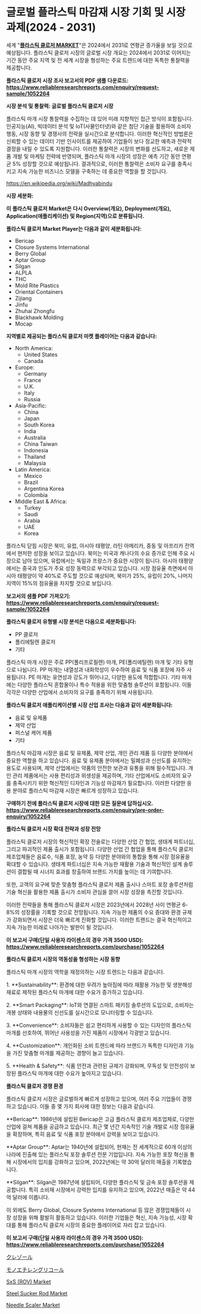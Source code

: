 <p><h1>글로벌 플라스틱 마감재 시장 기회 및 시장 과제(2024 - 2031)</h1></p><p>세계 "<strong><a href="https://www.reliableresearchreports.com/plastic-closure-r1052264">플라스틱 클로저 MARKET</a></strong>"은 2024에서 2031로 연평균 증가율을 보일 것으로 예상됩니다. 플라스틱 클로저 시장의 글로벌 시장 개요는 2024에서 2031로 이어지는 기간 동안 주요 지역 및 전 세계 시장을 형성하는 주요 트렌드에 대한 독특한 통찰력을 제공합니다.</p>
<p><strong>플라스틱 클로저 시장 조사 보고서의 PDF 샘플 다운로드: <a href="https://www.reliableresearchreports.com/enquiry/request-sample/1052264">https://www.reliableresearchreports.com/enquiry/request-sample/1052264</a></strong></p>
<p><strong>시장 분석 및 통찰력: 글로벌 플라스틱 클로저 시장</strong></p>
<p><p>플라스틱 마개 시장 통찰력을 수집하는 데 있어 미래 지향적인 접근 방식이 포함됩니다. 인공지능(AI), 빅데이터 분석 및 IoT(사물인터넷)와 같은 첨단 기술을 활용하여 소비자 행동, 시장 동향 및 경쟁사의 전략을 실시간으로 분석합니다. 이러한 혁신적인 방법론은 신뢰할 수 있는 데이터 기반 인사이트를 제공하여 기업들이 보다 정교한 예측과 전략적 결정을 내릴 수 있도록 지원합니다. 이러한 통찰력은 시장의 변화를 선도하고, 새로운 제품 개발 및 마케팅 전략에 반영되며, 플라스틱 마개 시장의 성장은 예측 기간 동안 연평균 5% 성장할 것으로 예상됩니다. 결과적으로, 이러한 통찰력은 소비자 요구를 충족시키고 지속 가능한 비즈니스 모델을 구축하는 데 중요한 역할을 할 것입니다.</p></p>
<p><a href="%7CAUTHORITHY_DOMAIN_URL%7C">https://en.wikipedia.org/wiki/Madhyabindu</a></p>
<p><strong>시장 세분화:</strong></p>
<p><strong>이 플라스틱 클로저 Market은 다시 Overview(개요), Deployment(개요), Application(애플리케이션) 및 Region(지역)으로 분류됩니다.</strong></p>
<p><strong>플라스틱 클로저 Market Player는 다음과 같이 세분화됩니다:</strong></p>
<p><ul><li>Bericap</li><li>Closure Systems International</li><li>Berry Global</li><li>Aptar Group</li><li>Silgan</li><li>ALPLA</li><li>THC</li><li>Mold Rite Plastics</li><li>Oriental Containers</li><li>Zijiang</li><li>Jinfu</li><li>Zhuhai Zhongfu</li><li>Blackhawk Molding</li><li>Mocap</li></ul></p>
<p><strong>지역별로 제공되는 플라스틱 클로저 마켓 플레이어는 다음과 같습니다:</strong></p>
<p><ul>
    <li>
        North America:
        <ul>
            <li>United States</li>
            <li>Canada</li>
        </ul>
    </li>
    <li>
        Europe:
        <ul>
            <li>Germany</li>
            <li>France</li>
            <li>U.K.</li>
            <li>Italy</li>
            <li>Russia</li>
        </ul>
    </li>
    <li>
        Asia-Pacific:
        <ul>
            <li>China</li>
            <li>Japan</li>
            <li>South Korea</li>
            <li>India</li>
            <li>Australia</li>
            <li>China Taiwan</li>
            <li>Indonesia</li>
            <li>Thailand</li>
            <li>Malaysia</li>
        </ul>
    </li>
    <li>
        Latin America:
        <ul>
            <li>Mexico</li>
            <li>Brazil</li>
            <li>Argentina Korea</li>
            <li>Colombia</li>
        </ul>
    </li>
    <li>
        Middle East & Africa:
        <ul>
            <li>Turkey</li>
            <li>Saudi</li>
            <li>Arabia</li>
            <li>UAE</li>
            <li>Korea</li>
        </ul>
    </li>
    </ul></p>
<p><p>플라스틱 닫힘 시장은 북미, 유럽, 아시아 태평양, 라틴 아메리카, 중동 및 아프리카 전역에서 현저한 성장을 보이고 있습니다. 북미는 미국과 캐나다의 수요 증가로 인해 주요 시장으로 남아 있으며, 유럽에서는 독일과 프랑스가 중요한 시장이 됩니다. 아시아 태평양에서는 중국과 인도가 주요 성장 동력으로 부각되고 있습니다. 시장 점유율 측면에서 아시아 태평양이 약 40%로 주도할 것으로 예상되며, 북미가 25%, 유럽이 20%, 나머지 지역이 15%의 점유율을 차지할 것으로 보입니다.</p></p>
<p><strong>보고서의 샘플 PDF 가져오기: <a href="https://www.reliableresearchreports.com/enquiry/request-sample/1052264">https://www.reliableresearchreports.com/enquiry/request-sample/1052264</a></strong></p>
<p><strong>플라스틱 클로저 유형별 시장 분석은 다음으로 세분화됩니다:</strong></p>
<p><ul><li>PP 클로저</li><li>폴리에틸렌 클로저</li><li>기타</li></ul></p>
<p><p>플라스틱 마개 시장은 주로 PP(폴리프로필렌) 마개, PE(폴리에틸렌) 마개 및 기타 유형으로 나뉩니다. PP 마개는 내열성과 내화학성이 우수하여 음료 및 식품 포장에 자주 사용됩니다. PE 마개는 유연성과 강도가 뛰어나고, 다양한 용도에 적합합니다. 기타 마개에는 다양한 플라스틱 혼합물이나 특수 적용을 위한 맞춤형 솔루션이 포함됩니다. 이들 각각은 다양한 산업에서 소비자의 요구를 충족하기 위해 사용됩니다.</p></p>
<p><strong>플라스틱 클로저 애플리케이션별 시장 산업 조사는 다음과 같이 세분화됩니다:</strong></p>
<p><ul><li>음료 및 유제품</li><li>제약 산업</li><li>퍼스널 케어 제품</li><li>기타</li></ul></p>
<p><p>플라스틱 마감재 시장은 음료 및 유제품, 제약 산업, 개인 관리 제품 등 다양한 분야에서 중요한 역할을 하고 있습니다. 음료 및 유제품 분야에서는 밀폐성과 신선도를 유지하는 용도로 사용되며, 제약 산업에서는 약품의 안전한 보관과 유통을 위해 필수적입니다. 개인 관리 제품에서는 사용 편리성과 위생성을 제공하며, 기타 산업에서도 소비자의 요구를 충족시키기 위한 혁신적인 디자인과 기능성 마감재가 필요합니다. 이러한 다양한 응용 분야로 플라스틱 마감재 시장은 빠르게 성장하고 있습니다.</p></p>
<p><strong>구매하기 전에 플라스틱 클로저 시장에 대한 모든 질문에 답하십시오. <a href="https://www.reliableresearchreports.com/enquiry/pre-order-enquiry/1052264">https://www.reliableresearchreports.com/enquiry/pre-order-enquiry/1052264</a></strong></p>
<p><strong>플라스틱 클로저 시장 확대 전략과 성장 전망</strong></p>
<p><p>플라스틱 클로저 시장의 혁신적인 확장 전술로는 다양한 산업 간 협업, 생태계 파트너십, 그리고 파괴적인 제품 출시가 포함됩니다. 다양한 산업 간 협업을 통해 플라스틱 클로저 제조업체들은 음료수, 식품 포장, 농약 등 다양한 분야와의 통합을 통해 시장 점유율을 확대할 수 있습니다. 생태계 파트너십은 지속 가능한 재활용 기술과 혁신적인 설계 솔루션이 결합될 때 시너지 효과를 창출하여 브랜드 가치를 높이는 데 기여합니다. </p><p>또한, 고객의 요구에 맞춘 맞춤형 플라스틱 클로저 제품 출시나 스마트 포장 솔루션처럼 기술 혁신을 활용한 제품 출시가 소비자 관심을 끌어 시장 성장을 촉진할 것입니다. </p><p>이러한 전략들을 통해 플라스틱 클로저 시장은 2023년에서 2028년 사이 연평균 6-8%의 성장률을 기록할 것으로 전망됩니다. 지속 가능한 제품의 수요 증대와 환경 규제가 강화되면서 시장은 더욱 빠르게 진화할 것입니다. 이러한 트렌드는 결국 혁신적이고 지속 가능한 미래로 나아가는 발판이 될 것입니다.</p></p>
<p><strong>이 보고서 구매(단일 사용자 라이센스의 경우 가격 3500 USD): <a href="https://www.reliableresearchreports.com/purchase/1052264">https://www.reliableresearchreports.com/purchase/1052264</a></strong></p>
<p><strong>플라스틱 클로저 시장의 역동성을 형성하는 시장 동향</strong></p>
<p><p>플라스틱 마개 시장의 역학을 재정의하는 시장 트렌드는 다음과 같습니다.</p><p>1. **Sustainability**: 환경에 대한 우려가 높아짐에 따라 재활용 가능한 및 생분해성 재료로 제작된 플라스틱 마개에 대한 수요가 증가하고 있습니다.</p><p>2. **Smart Packaging**: IoT와 연결된 스마트 패키징 솔루션의 도입으로, 소비자는 개봉 상태와 내용물의 신선도를 실시간으로 모니터링할 수 있습니다.</p><p>3. **Convenience**: 소비자들은 쉽고 편리하게 사용할 수 있는 디자인의 플라스틱 마개를 선호하여, 뛰어난 사용성을 가진 제품이 시장에서 각광받고 있습니다.</p><p>4. **Customization**: 개인화된 소비 트렌드에 따라 브랜드가 독특한 디자인과 기능을 가진 맞춤형 마개를 제공하는 경향이 늘고 있습니다.</p><p>5. **Health & Safety**: 식품 안전과 관련된 규제가 강화되며, 무독성 및 안전성이 보장된 플라스틱 마개에 대한 수요가 높아지고 있습니다.</p></p>
<p><strong>플라스틱 클로저 경쟁 환경</strong></p>
<p><p>플라스틱 클로저 시장은 글로벌하게 빠르게 성장하고 있으며, 여러 주요 기업들이 경쟁하고 있습니다. 이들 중 몇 가지 회사에 대한 정보는 다음과 같습니다.</p><p>**Bericap**: 1986년에 설립된 Bericap은 고급 플라스틱 클로저 제조업체로, 다양한 산업에 걸쳐 제품을 공급하고 있습니다. 최근 몇 년간 지속적인 기술 개발로 시장 점유율을 확장하며, 특히 음료 및 식품 포장 분야에서 강력을 보이고 있습니다.</p><p>**Aptar Group**: Aptar는 1940년에 설립되어, 현재는 전 세계적으로 60개 이상의 나라에 진출해 있는 플라스틱 포장 솔루션 전문 기업입니다. 지속 가능한 포장 혁신을 통해 시장에서의 입지를 강화하고 있으며, 2022년에는 약 30억 달러의 매출을 기록했습니다.</p><p>**Silgan**: Silgan은 1987년에 설립되어, 다양한 플라스틱 및 금속 포장 솔루션을 제공합니다. 특히 소비재 시장에서 강력한 입지를 유지하고 있으며, 2022년 매출은 약 44억 달러에 이릅니다.</p><p>이 외에도 Berry Global, Closure Systems International 등 많은 경쟁업체들이 시장 성장을 위해 활발히 활동하고 있습니다. 이러한 기업들은 혁신, 지속 가능성, 시장 확대를 통해 플라스틱 클로저 시장의 중요한 플레이어로 자리 잡고 있습니다.</p></p>
<p><strong>이 보고서 구매(단일 사용자 라이센스의 경우 가격 3500 USD): <a href="https://www.reliableresearchreports.com/purchase/1052264">https://www.reliableresearchreports.com/purchase/1052264</a></strong></p>
<p><p><a href="https://medium.com/@coleensxrkkn/%E3%82%B0%E3%83%AD%E3%83%BC%E3%83%90%E3%83%AB%E3%82%AF%E3%83%AC%E3%82%BD%E3%83%BC%E3%83%AB%E5%B8%82%E5%A0%B4%E3%82%BB%E3%82%AF%E3%82%BF%E3%83%BC-%E3%82%BF%E3%82%A4%E3%83%97-%E7%94%A8%E9%80%94-%E5%B8%82%E5%A0%B4%E3%83%97%E3%83%AC%E3%82%A4%E3%83%A4%E3%83%BC%E6%88%A6%E7%95%A5-%E5%9C%B0%E5%9F%9F%E3%81%AE%E6%88%90%E9%95%B7%E6%B4%9E%E5%AF%9F-%E3%81%8A%E3%82%88%E3%81%B3%E5%B0%86%E6%9D%A5%E3%81%AE%E4%BA%88%E6%B8%AC-2024-2031-338be98495e4">クレゾール</a></p><p><a href="https://medium.com/@coleensxrkkn/%E3%83%A2%E3%83%8E%E3%82%A8%E3%83%81%E3%83%AC%E3%83%B3%E3%82%B0%E3%83%AA%E3%82%B3%E3%83%BC%E3%83%AB%E7%94%A3%E6%A5%AD%E5%88%86%E6%9E%90%E3%83%AC%E3%83%9D%E3%83%BC%E3%83%88-%E5%B8%82%E5%A0%B4%E8%A6%8F%E6%A8%A1%E3%81%AF-2024%E5%B9%B4%E3%81%8B%E3%82%892031%E5%B9%B4%E3%81%BE%E3%81%A7%E3%81%AE%E6%9C%9F%E9%96%93%E3%81%AB-10-3-%E3%81%AEcagr%E3%81%A7%E6%88%90%E9%95%B7%E3%81%99%E3%82%8B%E3%81%A8%E4%BA%88%E6%B8%AC%E3%81%95%E3%82%8C%E3%81%A6%E3%81%8A%E3%82%8A-%E3%82%A2%E3%83%97%E3%83%AA%E3%82%B1%E3%83%BC%E3%82%B7%E3%83%A7%E3%83%B3-%E7%A8%AE%E9%A1%9E-%E5%9C%B0%E5%9F%9F%E5%88%A5%E3%81%AB%E5%88%86%E6%9E%90%E3%81%95%E3%82%8C%E3%81%A6%E3%81%84%E3%81%BE%E3%81%99-4a3bbdd8e4d2">モノエチレングリコール</a></p><p><a href="https://github.com/arionmp/Market-Research-Report-List-5/blob/main/sxs-rov-market.md">SxS (ROV) Market</a></p><p><a href="https://medium.com/@dovansangxd/future-trends-in-global-steel-sucker-rod-market-market-insights-and-analysis-from-2024-to-2031-in-ccaf1ce5df76">Steel Sucker Rod Market</a></p><p><a href="https://medium.com/@dovansangxd/future-of-innovation-global-needle-scaler-market-growth-and-opportunities-2024-2031-18be691bc35d">Needle Scaler Market</a></p></p>